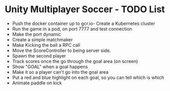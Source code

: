 # Unity Multiplayer Soccer - TODO List

- Push the docker container up to gcr.io- Create a Kubernetes cluster
- Run the game in a pod, on port 7777 and test connection
- Make the port dynamic
- Create a simple matchmaker
- Make Kicking the ball a RPC call
- Move the ScoreController to being server side.
- Spawn the second player
- Track scores once the go through the goal area (on screen)
- Show "GOAL" when a goal happens
- Make it so a player can't go into the goal area
- Put a red and blue highlight on each goal, so you can tell which is which
- Animate paddle on kick